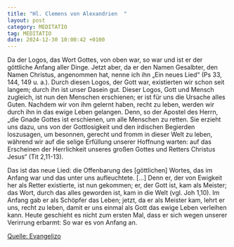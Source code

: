 ```yaml
---
title: "Hl. Clemens von Alexandrien  "
layout: post
category: MEDITATIO
tag: MEDITATIO
date: 2024-12-30 10:00:42 +0100
---
```

Da der Logos, das Wort Gottes, von oben war, so war und ist er der göttliche Anfang aller Dinge. Jetzt aber, da er den Namen Gesalbter, den Namen Christus, angenommen hat, nenne ich ihn „Ein neues Lied“ (Ps 33, 144, 149 u. a.). Durch diesen Logos, der Gott war, existierten wir schon seit langem; durch ihn ist unser Dasein gut.<!--more--> Dieser Logos, Gott und Mensch zugleich, ist nun den Menschen erschienen; er ist für uns die Ursache alles Guten. Nachdem wir von ihm gelernt haben, recht zu leben, werden wir durch ihn in das ewige Leben gelangen. Denn, so der Apostel des Herrn, „die Gnade Gottes ist erschienen, um alle Menschen zu retten. Sie erzieht uns dazu, uns von der Gottlosigkeit und den irdischen Begierden loszusagen, um besonnen, gerecht und fromm in dieser Welt zu leben, während wir auf die selige Erfüllung unserer Hoffnung warten: auf das Erscheinen der Herrlichkeit unseres großen Gottes und Retters Christus Jesus“ (Tit 2,11-13).
 
Das ist das neue Lied: die Offenbarung des [göttlichen] Wortes, das im Anfang war und das unter uns aufleuchtete. […] Denn er, der von Ewigkeit her als Retter existierte, ist nun gekommen; er, der Gott ist, kam als Meister; das Wort, durch das alles geworden ist, kam in die Welt (vgl. Joh 1,10). Im Anfang gab er als Schöpfer das Leben; jetzt, da er als Meister kam, lehrt er uns, recht zu leben, damit er uns einmal als Gott das ewige Leben verleihen kann. Heute geschieht es nicht zum ersten Mal, dass er sich wegen unserer Verirrung erbarmt: So war es von Anfang an.

[Quelle: Evangelizo](https://evangeliumtagfuertag.org/DE/gospel)